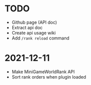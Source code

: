 # TODO
- Github page (API doc)
- Extract api doc
- Create api usage wiki
- Add `/rank reload` command

# 2021-12-11
- Make MiniGameWorldRank API
- Sort rank orders when plugin loaded